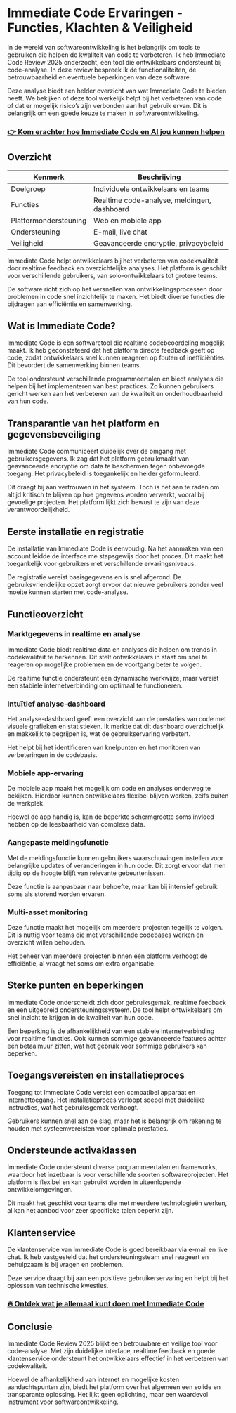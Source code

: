 # Immediate Code Ervaringen - Functies, Klachten & Veiligheid
 

In de wereld van softwareontwikkeling is het belangrijk om tools te gebruiken die helpen de kwaliteit van code te verbeteren. Ik heb Immediate Code Review 2025 onderzocht, een tool die ontwikkelaars ondersteunt bij code-analyse. In deze review bespreek ik de functionaliteiten, de betrouwbaarheid en eventuele beperkingen van deze software.

Deze analyse biedt een helder overzicht van wat Immediate Code te bieden heeft. We bekijken of deze tool werkelijk helpt bij het verbeteren van code of dat er mogelijk risico’s zijn verbonden aan het gebruik ervan. Dit is belangrijk om een goede keuze te maken in softwareontwikkeling.

### [👉 Kom erachter hoe Immediate Code en AI jou kunnen helpen](https://tinyurl.com/23cljj7u)
## Overzicht

| Kenmerk               | Beschrijving                                |
|-----------------------|---------------------------------------------|
| Doelgroep             | Individuele ontwikkelaars en teams          |
| Functies              | Realtime code-analyse, meldingen, dashboard |
| Platformondersteuning  | Web en mobiele app                           |
| Ondersteuning         | E-mail, live chat                           |
| Veiligheid            | Geavanceerde encryptie, privacybeleid       |

Immediate Code helpt ontwikkelaars bij het verbeteren van codekwaliteit door realtime feedback en overzichtelijke analyses. Het platform is geschikt voor verschillende gebruikers, van solo-ontwikkelaars tot grotere teams.

De software richt zich op het versnellen van ontwikkelingsprocessen door problemen in code snel inzichtelijk te maken. Het biedt diverse functies die bijdragen aan efficiëntie en samenwerking.

## Wat is Immediate Code?

Immediate Code is een softwaretool die realtime codebeoordeling mogelijk maakt. Ik heb geconstateerd dat het platform directe feedback geeft op code, zodat ontwikkelaars snel kunnen reageren op fouten of inefficiënties. Dit bevordert de samenwerking binnen teams.

De tool ondersteunt verschillende programmeertalen en biedt analyses die helpen bij het implementeren van best practices. Zo kunnen gebruikers gericht werken aan het verbeteren van de kwaliteit en onderhoudbaarheid van hun code.

## Transparantie van het platform en gegevensbeveiliging

Immediate Code communiceert duidelijk over de omgang met gebruikersgegevens. Ik zag dat het platform gebruikmaakt van geavanceerde encryptie om data te beschermen tegen onbevoegde toegang. Het privacybeleid is toegankelijk en helder geformuleerd.

Dit draagt bij aan vertrouwen in het systeem. Toch is het aan te raden om altijd kritisch te blijven op hoe gegevens worden verwerkt, vooral bij gevoelige projecten. Het platform lijkt zich bewust te zijn van deze verantwoordelijkheid.

## Eerste installatie en registratie

De installatie van Immediate Code is eenvoudig. Na het aanmaken van een account leidde de interface me stapsgewijs door het proces. Dit maakt het toegankelijk voor gebruikers met verschillende ervaringsniveaus.

De registratie vereist basisgegevens en is snel afgerond. De gebruiksvriendelijke opzet zorgt ervoor dat nieuwe gebruikers zonder veel moeite kunnen starten met code-analyse.

## Functieoverzicht

### Marktgegevens in realtime en analyse

Immediate Code biedt realtime data en analyses die helpen om trends in codekwaliteit te herkennen. Dit stelt ontwikkelaars in staat om snel te reageren op mogelijke problemen en de voortgang beter te volgen.

De realtime functie ondersteunt een dynamische werkwijze, maar vereist een stabiele internetverbinding om optimaal te functioneren.

### Intuïtief analyse-dashboard

Het analyse-dashboard geeft een overzicht van de prestaties van code met visuele grafieken en statistieken. Ik merkte dat dit dashboard overzichtelijk en makkelijk te begrijpen is, wat de gebruikservaring verbetert.

Het helpt bij het identificeren van knelpunten en het monitoren van verbeteringen in de codebasis.

### Mobiele app-ervaring

De mobiele app maakt het mogelijk om code en analyses onderweg te bekijken. Hierdoor kunnen ontwikkelaars flexibel blijven werken, zelfs buiten de werkplek.

Hoewel de app handig is, kan de beperkte schermgrootte soms invloed hebben op de leesbaarheid van complexe data.

### Aangepaste meldingsfunctie

Met de meldingsfunctie kunnen gebruikers waarschuwingen instellen voor belangrijke updates of veranderingen in hun code. Dit zorgt ervoor dat men tijdig op de hoogte blijft van relevante gebeurtenissen.

Deze functie is aanpasbaar naar behoefte, maar kan bij intensief gebruik soms als storend worden ervaren.

### Multi-asset monitoring

Deze functie maakt het mogelijk om meerdere projecten tegelijk te volgen. Dit is nuttig voor teams die met verschillende codebases werken en overzicht willen behouden.

Het beheer van meerdere projecten binnen één platform verhoogt de efficiëntie, al vraagt het soms om extra organisatie.

## Sterke punten en beperkingen

Immediate Code onderscheidt zich door gebruiksgemak, realtime feedback en een uitgebreid ondersteuningssysteem. De tool helpt ontwikkelaars om snel inzicht te krijgen in de kwaliteit van hun code.

Een beperking is de afhankelijkheid van een stabiele internetverbinding voor realtime functies. Ook kunnen sommige geavanceerde features achter een betaalmuur zitten, wat het gebruik voor sommige gebruikers kan beperken.

## Toegangsvereisten en installatieproces

Toegang tot Immediate Code vereist een compatibel apparaat en internettoegang. Het installatieproces verloopt soepel met duidelijke instructies, wat het gebruiksgemak verhoogt.

Gebruikers kunnen snel aan de slag, maar het is belangrijk om rekening te houden met systeemvereisten voor optimale prestaties.

## Ondersteunde activaklassen

Immediate Code ondersteunt diverse programmeertalen en frameworks, waardoor het inzetbaar is voor verschillende soorten softwareprojecten. Het platform is flexibel en kan gebruikt worden in uiteenlopende ontwikkelomgevingen.

Dit maakt het geschikt voor teams die met meerdere technologieën werken, al kan het aanbod voor zeer specifieke talen beperkt zijn.

## Klantenservice

De klantenservice van Immediate Code is goed bereikbaar via e-mail en live chat. Ik heb vastgesteld dat het ondersteuningsteam snel reageert en behulpzaam is bij vragen en problemen.

Deze service draagt bij aan een positieve gebruikerservaring en helpt bij het oplossen van technische kwesties.

### [🔥 Ontdek wat je allemaal kunt doen met Immediate Code](https://tinyurl.com/23cljj7u)
## Conclusie

Immediate Code Review 2025 blijkt een betrouwbare en veilige tool voor code-analyse. Met zijn duidelijke interface, realtime feedback en goede klantenservice ondersteunt het ontwikkelaars effectief in het verbeteren van codekwaliteit.

Hoewel de afhankelijkheid van internet en mogelijke kosten aandachtspunten zijn, biedt het platform over het algemeen een solide en transparante oplossing. Het lijkt geen oplichting, maar een waardevol instrument voor softwareontwikkeling.